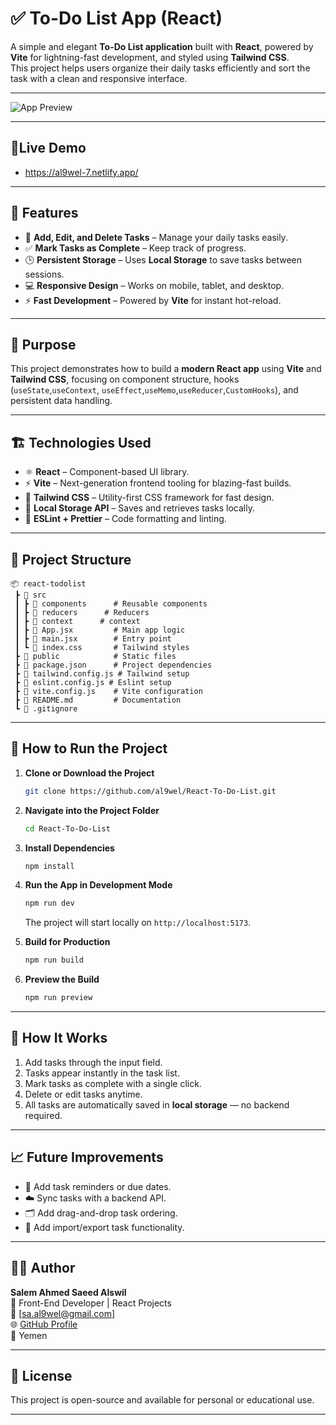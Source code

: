 # ✅ To-Do List App (React)

A simple and elegant **To-Do List application** built with **React**, powered by **Vite** for lightning-fast development, and styled using **Tailwind CSS**.  
This project helps users organize their daily tasks efficiently and sort the task with a clean and responsive interface.

---

![App Preview](https://i.imgur.com/uzVnwk9.png)

---

## 📍Live Demo

- https://al9wel-7.netlify.app/

---

## 🚀 Features

- 📝 **Add, Edit, and Delete Tasks** – Manage your daily tasks easily.
- ✅ **Mark Tasks as Complete** – Keep track of progress.
- 🕒 **Persistent Storage** – Uses **Local Storage** to save tasks between sessions.
- 💻 **Responsive Design** – Works on mobile, tablet, and desktop.
- ⚡ **Fast Development** – Powered by **Vite** for instant hot-reload.

---

## 🧠 Purpose

This project demonstrates how to build a **modern React app** using **Vite** and **Tailwind CSS**, focusing on component structure, hooks (`useState`,`useContext`, `useEffect`,`useMemo`,`useReducer`,`CustomHooks`), and persistent data handling.

---

## 🏗️ Technologies Used

- ⚛️ **React** – Component-based UI library.
- ⚡ **Vite** – Next-generation frontend tooling for blazing-fast builds.
- 🎨 **Tailwind CSS** – Utility-first CSS framework for fast design.
- 💾 **Local Storage API** – Saves and retrieves tasks locally.
- 🧰 **ESLint + Prettier** – Code formatting and linting.

---

## 📁 Project Structure

```
📦 react-todolist
 ┣ 📂 src
 ┃ ┣ 📂 components      # Reusable components
 ┃ ┣ 📂 reducers      # Reducers
 ┃ ┣ 📂 context      # context
 ┃ ┣ 📜 App.jsx         # Main app logic
 ┃ ┣ 📜 main.jsx        # Entry point
 ┃ ┗ 📜 index.css       # Tailwind styles
 ┣ 📂 public            # Static files
 ┣ 📜 package.json      # Project dependencies
 ┣ 📜 tailwind.config.js # Tailwind setup
 ┣ 📜 eslint.config.js # Eslint setup
 ┣ 📜 vite.config.js    # Vite configuration
 ┣ 📜 README.md         # Documentation
 ┗ 📜 .gitignore
```

---

## 🧾 How to Run the Project

1. **Clone or Download the Project**

   ```bash
   git clone https://github.com/al9wel/React-To-Do-List.git
   ```

2. **Navigate into the Project Folder**

   ```bash
   cd React-To-Do-List
   ```

3. **Install Dependencies**

   ```bash
   npm install
   ```

4. **Run the App in Development Mode**

   ```bash
   npm run dev
   ```

   The project will start locally on `http://localhost:5173`.

5. **Build for Production**

   ```bash
   npm run build
   ```

6. **Preview the Build**
   ```bash
   npm run preview
   ```

---

## 🧩 How It Works

1. Add tasks through the input field.
2. Tasks appear instantly in the task list.
3. Mark tasks as complete with a single click.
4. Delete or edit tasks anytime.
5. All tasks are automatically saved in **local storage** — no backend required.

---

## 📈 Future Improvements

- 🔔 Add task reminders or due dates.
- ☁️ Sync tasks with a backend API.
- 🗂️ Add drag-and-drop task ordering.
- 🔄 Add import/export task functionality.

---

## 👨‍💻 Author

**Salem Ahmed Saeed Alswil**  
💼 Front-End Developer | React Projects  
📧 [sa.al9wel@gmail.com]  
🌐 [GitHub Profile](https://github.com/yourusername)  
📍 Yemen

---

## 📜 License

This project is open-source and available for personal or educational use.

---
